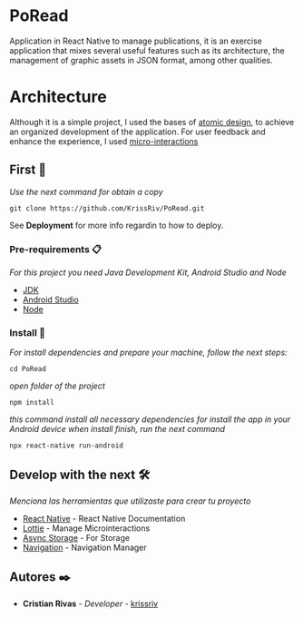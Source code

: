 # PoRead
Application in React Native to manage publications, it is an exercise application that mixes several useful features such as its architecture, the management of graphic assets in JSON format, among other qualities.

# Architecture
Although it is a simple project, I used the bases of [atomic design](https://atomicdesign.bradfrost.com/chapter-2/), to achieve an organized development of the application.
For user feedback and enhance the experience, I used [micro-interactions](https://www.hiberus.com/crecemos-contigo/como-las-microinteracciones-mejoran-la-ux/)

## First 🚀

_Use the next command for obtain a copy_ 
```
git clone https://github.com/KrissRiv/PoRead.git
```

See **Deployment** for more info regardin to how to deploy.


### Pre-requirements 📋

_For this project you need Java Development Kit, Android Studio and Node_

* [JDK](https://www.oracle.com/java/technologies/javase-jdk14-downloads.html)
* [Android Studio](https://developer.android.com/studio)
* [Node](https://nodejs.org/es/download/)

### Install 🔧

_For install dependencies and prepare your machine, follow the next steps:_

```
cd PoRead
```
_open folder of the project_
```
npm install
```
_this command install all necessary dependencies for install the app in your Android device_
_when install finish, run the next command_
```
npx react-native run-android
```

## Develop with the next 🛠️

_Menciona las herramientas que utilizaste para crear tu proyecto_

* [React Native](https://reactnative.dev/) - React Native Documentation
* [Lottie](https://docs.expo.io/versions/v37.0.0/sdk/lottie/) - Manage Microinteractions
* [Async Storage](https://react-native-community.github.io/async-storage/) - For Storage
* [Navigation](https://reactnavigation.org/) - Navigation Manager

## Autores ✒️

* **Cristian Rivas** - *Developer* - [krissriv](https://github.com/KrissRiv)
